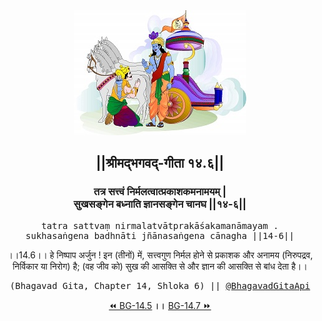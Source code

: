 <center><img src="../../asset/BG.png" alt="#API #bhagavadgitaapi #slok #nodejs #js #api #gitaapi #krishna #hinduism #vedic #ISKCON #shreemadbhagavadgita #technology"/>
<h2>||श्रीमद्‍भगवद्‍-गीता १४.६||</h2>
<h3>तत्र सत्त्वं निर्मलत्वात्प्रकाशकमनामयम् |<br/>सुखसङ्गेन बध्नाति ज्ञानसङ्गेन चानघ ||१४-६||</h3>
<pre>tatra sattvaṃ nirmalatvātprakāśakamanāmayam .<br/>sukhasaṅgena badhnāti jñānasaṅgena cānagha ||14-6||</pre>
<p>।।14.6।। हे निष्पाप अर्जुन ! इन (तीनों) में, सत्त्वगुण निर्मल होने से प्रकाशक और अनामय (निरुपद्रव, निर्विकार या निरोग) है; (वह जीव को) सुख की आसक्ति से और ज्ञान की आसक्ति से बांध देता है।।</p>
<pre>(Bhagavad Gita, Chapter 14, Shloka 6) || <a href="https://twitter.com/bhagavadgitaapi">@BhagavadGitaApi</a></pre><a href="../../14/5">⏪  BG-14.5</a><b>        ।।        </b><a href="../../14/7">BG-14.7  ⏩</a></center>